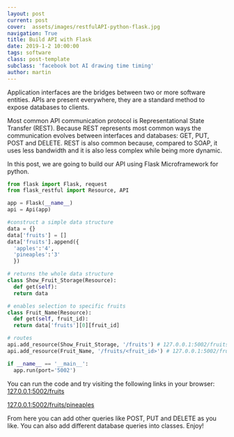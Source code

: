 ```yaml
---
layout: post
current: post
cover:  assets/images/restfulAPI-python-flask.jpg
navigation: True
title: Build API with Flask
date: 2019-1-2 10:00:00
tags: software
class: post-template
subclass: 'facebook bot AI drawing time timing'
author: martin
---
```


Application interfaces are the bridges between two or more software entities. APIs are present everywhere, they are a standard method to expose databases to clients.

Most common API communication protocol is Representational State Transfer (REST). Because REST represents most common ways the communication evolves between interfaces and databases: GET, PUT, POST and DELETE.  REST is also common because, compared to SOAP, it uses less bandwidth and it is also less complex while being more dynamic.

In this post, we are going to build our API using Flask Microframework for python.

```Python
from flask import Flask, request
from flask_restful import Resource, API

app = Flask(__name__)
api = Api(app)

#construct a simple data structure
data = {}
data['fruits'] = []
data['fruits'].append({
  'apples':'4',
  'pineaples':'3'
  })

# returns the whole data structure
class Show_Fruit_Storage(Resource):
  def get(self):
  return data

# enables selection to specific fruits
class Fruit_Name(Resource):
  def get(self, fruit_id):
  return data['fruits'][0][fruit_id]

# routes
api.add_resource(Show_Fruit_Storage, '/fruits') # 127.0.0.1:5002/fruits
api.add_resource(Fruit_Name, '/fruits/<fruit_id>') # 127.0.0.1:5002/fruits/pineaples

if __name__ == '__main__':
  app.run(port='5002')
```

You can run the code and try visiting the following links in your browser:
[127.0.0.1:5002/fruits](http://127.0.0.1:5002/fruits)

[127.0.0.1:5002/fruits/pineaples](http://127.0.0.1:5002/fruits/pineaples)

From here you can add other queries like POST, PUT and DELETE as you like. You can also add different database queries into classes. Enjoy!
